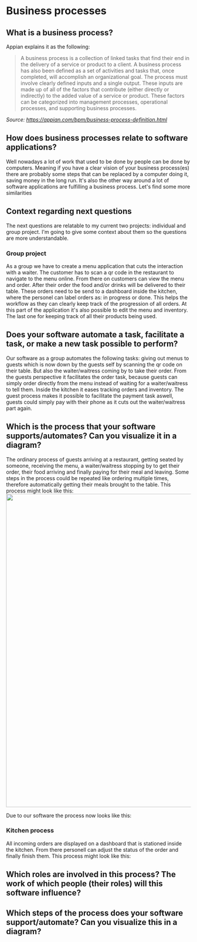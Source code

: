 # Business processes  

## What is a business process? 
Appian explains it as the following:
> A business process is a collection of linked tasks that find their end in the delivery of a service or product to a client. A business process has also been
> defined as a set of activities and tasks that, once completed, will accomplish an organizational goal. The process must involve clearly defined inputs and a
> single output. These inputs are made up of all of the factors that contribute (either directly or indirectly) to the added value of a service or product. These
> factors can be categorized into management processes, operational processes, and supporting business processes.

*Source: https://appian.com/bpm/business-process-definition.html*


## How does business processes relate to software applications? 
Well nowadays a lot of work that used to be done by people can be done by computers. Meaning if you have a clear vision of your business process(es) there are probably some steps that can be replaced by a computer doing it, saving money in the long run. It's also the other way around a lot of software applications are fulfilling a business process. Let's find some more similarities



## Context regarding next questions
The next questions are relatable to my current two projects: individual and group project. I'm going to give some context about them so the questions are more understandable.

### Group project
As a group we have to create a menu application that cuts the interaction with a waiter. The customer has to scan a qr code in the restaurant to navigate to the menu online. From there on customers can view the menu and order. After their order the food and/or drinks will be delivered to their table. These orders need to be send to a dashboard inside the kitchen, where the personel can label orders as: in progress or done. This helps the workflow as they can clearly keep track of the progression of all orders. At this part of the application it's also possible to edit the menu and inventory. The last one for keeping track of all their products being used.



## Does your software automate a task, facilitate a task, or make a new task possible to perform? 
Our software as a group automates the following tasks: giving out menus to guests which is now down by the guests self by scanning the qr code on their table. But also the waiter/waitress coming by to take their order. From the guests perspective it facilitates the order task, because guests can simply order directly from the menu instead of waiting for a waiter/waitress to tell them. Inside the kitchen it eases tracking orders and inventory. The guest process makes it possible to facilitate the payment task aswell, guests could simply pay with their phone as it cuts out the waiter/waitress part again. 


## Which is the process that your software supports/automates? Can you visualize it in a diagram?
The ordinary process of guests arriving at a restaurant, getting seated by someone, receiving the menu, a waiter/waitress stopping by to get their order, their food arriving and finally paying for their meal and leaving. Some steps in the process could be repeated like ordering multiple times, therefore automatically getting their meals brought to the table. This process might look like this:
<img width="851" src="https://user-images.githubusercontent.com/73555911/149672591-e0e8df74-fc5e-4225-abba-9d444d213e65.png">

Due to our software the process now looks like this:

### Kitchen process
All incoming orders are displayed on a dashboard that is stationed inside the kitchen. From there personell can adjust the status of the order and finally finish them. This process might look like this:




## Which roles are involved in this process? The work of which people (their roles) will this software influence? 


## Which steps of the process does your software support/automate? Can you visualize this in a diagram? 
